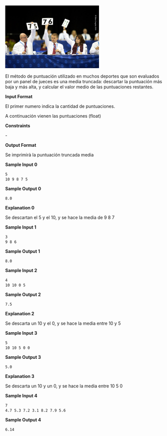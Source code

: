 ![image](1613471174-9deed84a32-judges-300x200.jpg)

El método de puntuación utilizado en muchos deportes que son evaluados
por un panel de jueces es una media truncada: descartar la puntuación
más baja y más alta, y calcular el valor medio de las puntuaciones
restantes.

**Input Format**

El primer numero  indica la cantidad de puntuaciones.

A continuación vienen las  puntuaciones (float)

**Constraints**

\-

**Output Format**

Se imprimirà la puntuación truncada media

**Sample Input 0**

    5
    10 9 8 7 5

**Sample Output 0**

    8.0

**Explanation 0**

Se descartan el 5 y el 10, y se hace la media de 9 8 7

**Sample Input 1**

    3
    9 8 6

**Sample Output 1**

    8.0

**Sample Input 2**

    4
    10 10 0 5 

**Sample Output 2**

    7.5

**Explanation 2**

Se descarta un 10 y el 0, y se hace la media entre 10 y 5

**Sample Input 3**

    5
    10 10 5 0 0

**Sample Output 3**

    5.0

**Explanation 3**

Se descarta un 10 y un 0, y se hace la media entre 10 5 0

**Sample Input 4**

    7
    4.7 5.3 7.2 3.1 8.2 7.9 5.6

**Sample Output 4**

    6.14
